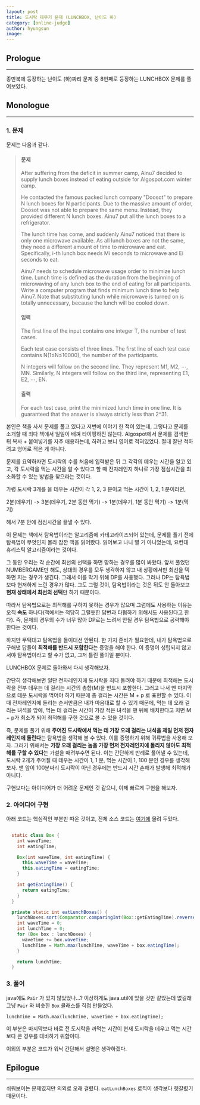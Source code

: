 ```yaml
---
layout: post
title: 도시락 데우기 문제 (LUNCHBOX, 난이도 하)
category: [online-judge]
author: hyungsun
image:
---
```


## Prologue

------
종만북에 등장하는 난이도 (하)짜리 문제 중 8번째로 등장하는 LUNCHBOX 문제를 풀어보았다. 

## Monologue

------

### 1. 문제

문제는 다음과 같다.

> #### 문제
>
> After suffering from the deficit in summer camp, Ainu7 decided to supply lunch boxes instead of eating outside for Algospot.com winter camp.
>
> He contacted the famous packed lunch company "Doosot" to prepare N lunch boxes for N participants. Due to the massive amount of order, Doosot was not able to prepare the same menu. Instead, they provided different N lunch boxes. Ainu7 put all the lunch boxes to a refrigerator.
>
> The lunch time has come, and suddenly Ainu7 noticed that there is only one microwave available. As all lunch boxes are not the same, they need a different amount of time to microwave and eat. Specifically, i-th lunch box needs Mi seconds to microwave and Ei seconds to eat.
>
> Ainu7 needs to schedule microwave usage order to minimize lunch time. Lunch time is defined as the duration from the beginning of microwaving of any lunch box to the end of eating for all participants. Write a computer program that finds minimum lunch time to help Ainu7. Note that substituting lunch while microwave is turned on is totally unnecessary, because the lunch will be cooled down.
>
> #### 입력
>
> The first line of the input contains one integer T, the number of test cases.
>
> Each test case consists of three lines. The first line of each test case contains N(1≤N≤10000), the number of the participants.
>
> N integers will follow on the second line. They represent M1, M2, ⋯, MN.
> Similarly, N integers will follow on the third line, representing E1, E2, ⋯, EN.
>
> #### 출력
>
> For each test case, print the minimized lunch time in one line. It is guaranteed that the answer is always strictly less than 2^31.

본인은 책을 사서 문제를 풀고 있다고 저번에 이야기 한 적이 있는데, 그렇다고 문제를 소개할 때 죄다 책에서 일일이 배껴 타이핑하진 않는다. Algospot에서 문제를 검색한 뒤 복사 + 붙여넣기를 자주 애용하는데, 하려고 보니 영어로 적혀있었다. 절대 잘난 척하려고 영어로 적은 게 아니다. 

문제를 요약하자면 도시락의 수를 처음에 입력받은 뒤 그 각각의 데우는 시간을 알고 있고, 각 도시락을 먹는 시간을 알 수 있다고 할 때 전자레인지 하나로 가장 점심시간을 최소화할 수 있는 방법을 찾으라는 것이다.

가령 도시락 3개를 을 데우는 시간이 각 1, 2, 3 분이고 먹는 시간이 1, 2, 1 분이라면, 

2분(데우기) -> 3분(데우기, 2분 동안 먹기) -> 1분(데우기, 1분 동안 먹기) -> 1분(먹기) 

해서 7분 안에 점심시간을 끝낼 수 있다.

이 문제는 책에서 탐욕법이라는 알고리즘에 카테고라이즈되어 있는데, 문제를 풀기 전에 탐욕법이 무엇인지 몰라 잠깐 책을 읽어봤다. 읽어보고 나니 별 거 아니었는데, 요컨대 휴리스틱 알고리즘이라는 것이다.

그 동안 우리는 각 순간에 최선의 선택을 하면 망하는 경우를 많이 봐왔다. 앞서 풀었던 NUMBERGAME만 해도, 상대의 경우를 모두 생각하지 않고 내 상황에서만 최선을 택하면 지는 경우가 생긴다. 그래서 이를 막기 위해 DP를 사용했다. 그러나 DP는 탐욕법보다 현저하게 느린 경우가 많다. 그도 그럴 것이, 탐욕법이라는 것은 뒤도 안 돌아보고 **현재 상태에서 최선의 선택**만 하기 때문이다.

따라서 탐욕법으로는 최적해를 구하지 못하는 경우가 많으며 그럼에도 사용하는 이유는 오직 **속도** 하나다(책에서는 적당히 그럴듯한 답변과 타협하기 위해서도 사용된다고 한다). 즉, 문제의 경우의 수가 너무 많아 DP로는 느려서 안될 경우 탐욕법으로 공략해야 한다는 것이다. 

하지만 무턱대고 탐욕법을 들이대선 안된다. 한 가지 준비가 필요한데, 내가 탐욕법으로 구해낸 답들이 **최적해를 반드시 포함한다**는 증명을 해야 한다. 이 증명이 성립되지 않고서야 탐욕법이라고 할 수가 없고, 그저 틀린 풀이일 뿐이다.

LUNCHBOX 문제로 돌아와서 다시 생각해보자. 

간단히 생각해보면 일단 전자레인지에 도시락을 죄다 돌려야 하기 때문에 최적해는 도시락을 전부 데우는 데 걸리는 시간의 총합(M)을 반드시 포함한다. 그러고 나서 맨 마지막으로 데운 도시락을 먹어야 하기 때문에 총 걸리는 시간은 M + p 로 표현할 수 있다. 이 때 전자레인지에 돌리는 순서만큼은 내가 마음대로 할 수 있기 때문에, 먹는 데 오래 걸리는 녀석을 앞에, 먹는 데 걸리는 시간이 가장 적은 녀석을 맨 뒤에 배치한다고 치면 M + p가 최소가 되어 최적해를 구한 것으로 볼 수 있을 것이다.

즉, 문제를 풀기 위해 **주어진 도시락에서 먹는 데 가장 오래 걸리는 녀석을 제일 먼저 전자레인지에 돌린다**는 탐욕법을 생각해 볼 수 있다. 이를 증명하기 위해 귀류법을 사용해 보자. 그러기 위해서는 **가장 오래 걸리는 놈을 가장 먼저 전자레인지에 돌리지 않아도 최적해를 구할 수 있다**는 가설을 때려부수면 된다. 이는 간단하게 반례로 풀어낼 수 있는데, 도시락 2개가 주어질 때 데우는 시간이 1, 1 분, 먹는 시간이  1, 100 분인 경우를 생각해 보자. 맨 앞이 100분짜리 도시락이 아닌 경우에는 반드시 시간 손해가 발생해 최적해가 아니다.

구현보다는 아이디어가 더 어려운 문제인 것 같으니, 이제 빠르게 구현을 해보자.

### 2. 아이디어 구현
아래 코드는 핵심적인 부분만 따온 것이고, 전체 소스 코드는 [여기에](https://github.com/poqw/JongmanBookSolutions/blob/master/poqw/LunchBox.java) 올려 두었다. 
```java

  static class Box {
    int waveTime;
    int eatingTime;

    Box(int waveTime, int eatingTime) {
      this.waveTime = waveTime;
      this.eatingTime = eatingTime;
    }

    int getEatingTime() {
      return eatingTime;
    }
  }

  private static int eatLunchBoxes() {
    lunchBoxes.sort(Comparator.comparingInt(Box::getEatingTime).reversed());
    int waveTime = 0;
    int lunchTime = 0;
    for (Box box : lunchBoxes) {
      waveTime += box.waveTime;
      lunchTime = Math.max(lunchTime, waveTime + box.eatingTime);
    }

    return lunchTime;
  }
```

### 3. 풀이

java에도 `Pair` 가 있지 않았었나...? 이상하게도 java.util에 있을 것만 같았는데 없길래 그냥 `Pair` 와 비슷한 `Box` 클래스를 직접 만들었다.

`lunchTime = Math.max(lunchTime, waveTime + box.eatingTime);`

이 부분은 마지막보다 바로 전 도시락을 까먹는 시간이 현재 도시락을 데우고 먹는 시간보다 큰 경우를 대비하기 위함이다.

이외의 부분은 코드가 워낙 간단해서 설명은 생략하겠다. 


## Epilogue

------

쉬워보이는 문제였지만 의외로 오래 걸렸다. `eatLunchBoxes` 로직이 생각보다 헷갈렸기 때문이다.